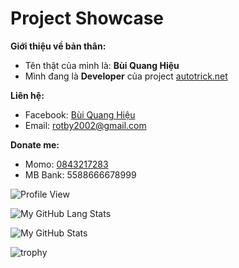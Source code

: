 # Project Showcase
**Giới thiệu về bản thân:**

 - Tên thật của mình là: **Bùi Quang Hiệu**
 - Mình đang là **Developer** của project [autotrick.net](https://autotrick.net)

**Liên hệ:**

 - Facebook: [Bùi Quang Hiệu](https://www.facebook.com/BQHieu.info)
 - Email: [rotby2002@gmail.com](mailto:rotby2002@gmail.com)
 
 **Donate me:**

 - Momo: [0843217283](https://nhantien.momo.vn/0843217283)
 - MB Bank: 5588666678999
 
 ![Profile View](https://komarev.com/ghpvc/?username=rotby2002&style=flat-square)

![My GitHub Lang Stats](https://github-stats.agentbot.xyz/api/top-langs/?username=rotby2002&theme=tokyonight&layout=compact)

![My GitHub Stats](https://github-stats.agentbot.xyz/api?username=rotby2002&count_private=true&show_icons=true&theme=tokyonight)

![trophy](https://github-profile-trophy.vercel.app/?username=ryo-ma&theme=onedark)


